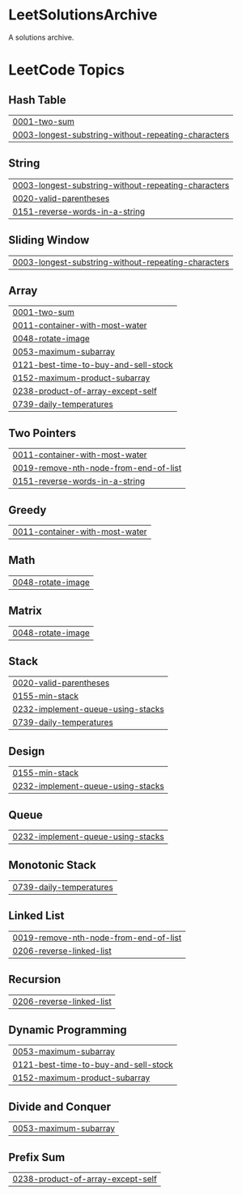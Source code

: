 # LeetSolutionsArchive
A solutions archive.

<!---LeetCode Topics Start-->
# LeetCode Topics
## Hash Table
|  |
| ------- |
| [0001-two-sum](https://github.com/rivieraviews/LeetSolutionsArchive/tree/master/0001-two-sum) |
| [0003-longest-substring-without-repeating-characters](https://github.com/rivieraviews/LeetSolutionsArchive/tree/master/0003-longest-substring-without-repeating-characters) |
## String
|  |
| ------- |
| [0003-longest-substring-without-repeating-characters](https://github.com/rivieraviews/LeetSolutionsArchive/tree/master/0003-longest-substring-without-repeating-characters) |
| [0020-valid-parentheses](https://github.com/rivieraviews/LeetSolutionsArchive/tree/master/0020-valid-parentheses) |
| [0151-reverse-words-in-a-string](https://github.com/rivieraviews/LeetSolutionsArchive/tree/master/0151-reverse-words-in-a-string) |
## Sliding Window
|  |
| ------- |
| [0003-longest-substring-without-repeating-characters](https://github.com/rivieraviews/LeetSolutionsArchive/tree/master/0003-longest-substring-without-repeating-characters) |
## Array
|  |
| ------- |
| [0001-two-sum](https://github.com/rivieraviews/LeetSolutionsArchive/tree/master/0001-two-sum) |
| [0011-container-with-most-water](https://github.com/rivieraviews/LeetSolutionsArchive/tree/master/0011-container-with-most-water) |
| [0048-rotate-image](https://github.com/rivieraviews/LeetSolutionsArchive/tree/master/0048-rotate-image) |
| [0053-maximum-subarray](https://github.com/rivieraviews/LeetSolutionsArchive/tree/master/0053-maximum-subarray) |
| [0121-best-time-to-buy-and-sell-stock](https://github.com/rivieraviews/LeetSolutionsArchive/tree/master/0121-best-time-to-buy-and-sell-stock) |
| [0152-maximum-product-subarray](https://github.com/rivieraviews/LeetSolutionsArchive/tree/master/0152-maximum-product-subarray) |
| [0238-product-of-array-except-self](https://github.com/rivieraviews/LeetSolutionsArchive/tree/master/0238-product-of-array-except-self) |
| [0739-daily-temperatures](https://github.com/rivieraviews/LeetSolutionsArchive/tree/master/0739-daily-temperatures) |
## Two Pointers
|  |
| ------- |
| [0011-container-with-most-water](https://github.com/rivieraviews/LeetSolutionsArchive/tree/master/0011-container-with-most-water) |
| [0019-remove-nth-node-from-end-of-list](https://github.com/rivieraviews/LeetSolutionsArchive/tree/master/0019-remove-nth-node-from-end-of-list) |
| [0151-reverse-words-in-a-string](https://github.com/rivieraviews/LeetSolutionsArchive/tree/master/0151-reverse-words-in-a-string) |
## Greedy
|  |
| ------- |
| [0011-container-with-most-water](https://github.com/rivieraviews/LeetSolutionsArchive/tree/master/0011-container-with-most-water) |
## Math
|  |
| ------- |
| [0048-rotate-image](https://github.com/rivieraviews/LeetSolutionsArchive/tree/master/0048-rotate-image) |
## Matrix
|  |
| ------- |
| [0048-rotate-image](https://github.com/rivieraviews/LeetSolutionsArchive/tree/master/0048-rotate-image) |
## Stack
|  |
| ------- |
| [0020-valid-parentheses](https://github.com/rivieraviews/LeetSolutionsArchive/tree/master/0020-valid-parentheses) |
| [0155-min-stack](https://github.com/rivieraviews/LeetSolutionsArchive/tree/master/0155-min-stack) |
| [0232-implement-queue-using-stacks](https://github.com/rivieraviews/LeetSolutionsArchive/tree/master/0232-implement-queue-using-stacks) |
| [0739-daily-temperatures](https://github.com/rivieraviews/LeetSolutionsArchive/tree/master/0739-daily-temperatures) |
## Design
|  |
| ------- |
| [0155-min-stack](https://github.com/rivieraviews/LeetSolutionsArchive/tree/master/0155-min-stack) |
| [0232-implement-queue-using-stacks](https://github.com/rivieraviews/LeetSolutionsArchive/tree/master/0232-implement-queue-using-stacks) |
## Queue
|  |
| ------- |
| [0232-implement-queue-using-stacks](https://github.com/rivieraviews/LeetSolutionsArchive/tree/master/0232-implement-queue-using-stacks) |
## Monotonic Stack
|  |
| ------- |
| [0739-daily-temperatures](https://github.com/rivieraviews/LeetSolutionsArchive/tree/master/0739-daily-temperatures) |
## Linked List
|  |
| ------- |
| [0019-remove-nth-node-from-end-of-list](https://github.com/rivieraviews/LeetSolutionsArchive/tree/master/0019-remove-nth-node-from-end-of-list) |
| [0206-reverse-linked-list](https://github.com/rivieraviews/LeetSolutionsArchive/tree/master/0206-reverse-linked-list) |
## Recursion
|  |
| ------- |
| [0206-reverse-linked-list](https://github.com/rivieraviews/LeetSolutionsArchive/tree/master/0206-reverse-linked-list) |
## Dynamic Programming
|  |
| ------- |
| [0053-maximum-subarray](https://github.com/rivieraviews/LeetSolutionsArchive/tree/master/0053-maximum-subarray) |
| [0121-best-time-to-buy-and-sell-stock](https://github.com/rivieraviews/LeetSolutionsArchive/tree/master/0121-best-time-to-buy-and-sell-stock) |
| [0152-maximum-product-subarray](https://github.com/rivieraviews/LeetSolutionsArchive/tree/master/0152-maximum-product-subarray) |
## Divide and Conquer
|  |
| ------- |
| [0053-maximum-subarray](https://github.com/rivieraviews/LeetSolutionsArchive/tree/master/0053-maximum-subarray) |
## Prefix Sum
|  |
| ------- |
| [0238-product-of-array-except-self](https://github.com/rivieraviews/LeetSolutionsArchive/tree/master/0238-product-of-array-except-self) |
<!---LeetCode Topics End-->